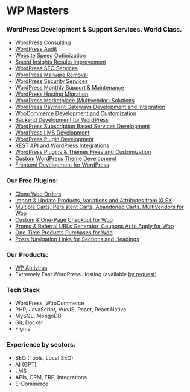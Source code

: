 # WP Masters 
### WordPress Development & Support Services. World Class.

- [WordPress Consulting](https://wp-masters.com/wordpress-consulting)
- [WordPress Audit](https://wp-masters.com/wordpress-audit)
- [Website Speed Optimization](https://wp-masters.com/website-speed-optimization)
- [Speed Insights Results Improvement](https://wp-masters.com/speed-insights-results-improvement)
- [WordPress SEO Services](https://wp-masters.com/wordpress-seo-services)
- [WordPress Malware Removal](https://wp-masters.com/wordpress-malware-removal)
- [WordPress Security Services](https://wp-masters.com/wordpress-security-services)
- [WordPress Monthly Support & Maintenance](https://wp-masters.com/wordpress-monthly-support-maintenance)
- [WordPress Hosting Migration](https://wp-masters.com/wordpress-hosting-migration)
- [WordPress Marketplace (Multivendor) Solutions](https://wp-masters.com/wordpress-marketplace-multivendor-solutions)
- [WordPress Payment Gateways Development and Integration](https://wp-masters.com/wordpress-payment-gateways-development-and-integration)
- [WooCommerce Development and Customization](https://wp-masters.com/woocommerce-development-and-customization)
- [Backend Development for WordPress](https://wp-masters.com/backend-development-for-wordpress)
- [WordPress Subscription Based Services Development](https://wp-masters.com/wordpress-subscription-based-services-development)
- [WordPress LMS Development](https://wp-masters.com/wordpress-lms-development)
- [WordPress Plugin Development](https://wp-masters.com/wordpress-plugin-development)
- [REST API and WordPress Integrations](https://wp-masters.com/rest-api-and-wordpress-integrations)
- [WordPress Plugins & Themes Fixes and Customization](https://wp-masters.com/wordpress-plugins-themes-fixes-and-customization)
- [Custom WordPress Theme Development](https://wp-masters.com/custom-wordpress-theme-development)
- [Frontend Development for WordPress](https://wp-masters.com/frontend-development-for-wordpress)

### Our Free Plugins:

* [Clone Woo Orders](https://wordpress.org/plugins/clone-woo-orders-free-by-wp-masters/ "https://wordpress.org/plugins/clone-woo-orders-free-by-wp-masters/")
* [Import & Update Products, Variations and Attributes from XLSX](https://wordpress.org/plugins/import-products-variations-and-attributes-free-by-wp-masters/ "https://wordpress.org/plugins/import-products-variations-and-attributes-free-by-wp-masters/")
* [Multiple Carts, Persistent Carts, Abandoned Carts, MultiVendors for Woo](https://wordpress.org/plugins/multiple-carts-for-woo-free-by-wp-masters/ "https://wordpress.org/plugins/multiple-carts-for-woo-free-by-wp-masters/")
* [Custom & One-Page Checkout for Woo](https://wordpress.org/plugins/custom-one-page-checkout-for-woo-free-by-wp-masters/)
* [Promo & Referral URLs Generator, Coupons Auto Apply for Woo](https://wordpress.org/plugins/promo-referral-urls-generator-coupons-auto-apply-for-woo-free-by-wp-masters/)
* [One-Time Products Purchases for Woo](https://wordpress.org/plugins/wpm-only-one-buy-by-all-time-free-by-wp-masters/)
* [Posts Navigation Links for Sections and Headings](https://wordpress.org/plugins/posts-navigation-links-for-sections-and-headings-free-by-wp-masters/)

### Our Products:
* [WP Antivirus](https://wp-antivirus.com/)
* Extremely Fast WordPress Hosting (available [by request](mailto:sales@wp-masters.com))

### **Tech Stack**

- WordPress, WooCommerce
- PHP, JavaScript, VueJS, React, React Native
- MySQL, MongoDB
- Git, Docker
- Figma

### Experience by sectors:

- SEO (Tools, Local SEO)
- AI (GPT)
- LMS
- APIs, CRM, ERP, Integrations
- E-Commerce

